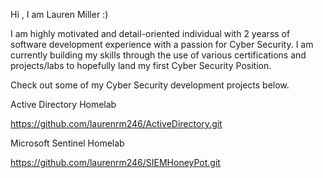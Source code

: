 Hi , I am Lauren Miller :)

I am highly motivated and detail-oriented individual with 2 yearss of software development experience with a passion for Cyber Security. I am currently building my skills through the use of various certifications and projects/labs to hopefully land my first Cyber Security Position.

Check out some of my  Cyber Security development projects below.

Active Directory Homelab

https://github.com/laurenrm246/ActiveDirectory.git

Microsoft Sentinel Homelab

https://github.com/laurenrm246/SIEMHoneyPot.git


<!---
laurenrm246/laurenrm246 is a ✨ special ✨ repository because its `README.md` (this file) appears on your GitHub profile.
You can click the Preview link to take a look at your changes.
--->
